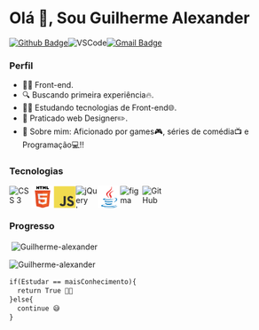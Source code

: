 # Olá  👋, Sou Guilherme Alexander

[![Github Badge](https://img.shields.io/badge/-Github-000?style=flat-square&logo=Github&logoColor=white&link=https://github.com/Guilherme-alexander)](https://github.com/Guilherme-alexander)![VSCode](https://img.shields.io/badge/-VSCode-0085D1?style=flat-square&logo=visual-studio-code&logoColor=white&link=https://github.com/Guilherme-alexander)[![Gmail Badge](https://img.shields.io/badge/-Gmail-c14438?style=flat-square&logo=Gmail&logoColor=white&link=guilhermealexanderdsn@gmail.com)](guilhermealexanderdsn@gmail.com)
<h3>Perfil</h3>

- 👨‍💻 Front-end.
- 🔍 Buscando primeira experiência🔥.
- 👨‍🎓  Estudando tecnologias de Front-end🌐.
- 🌈 Praticado web Designer✏️.
- 💬 Sobre mim: Aficionado por games🎮, séries de comédia📺 e Programação💻!!

<h3>Tecnologias</h3>
<div style="display:flex;">
<img src="https://img.stackshare.io/service/6727/css.png" alt="CSS 3" width="40" height="40">
<img src="https://raw.githubusercontent.com/devicons/devicon/master/icons/html5/html5-original-wordmark.svg" alt="html5" width="40" height="40"/>
<img src="https://raw.githubusercontent.com/devicons/devicon/master/icons/javascript/javascript-original.svg" alt="javascript" width="40" height="40"/>
<img src="https://img.stackshare.io/service/1021/lxEKmMnB_400x400.jpg" alt="jQuery logo" width="40" height="40">
<img src="https://raw.githubusercontent.com/devicons/devicon/master/icons/java/java-original.svg" width="40px" height="40px"/>
<img src="https://www.vectorlogo.zone/logos/figma/figma-icon.svg" alt="figma" width="40" height="40"/>
<img src="https://img.stackshare.io/service/27/sBsvBbjY.png" alt="GitHub" width="40" height="40" >
</div>
<h3>Progresso </h3>
<p>&nbsp;<img align="center" src="https://github-readme-stats.vercel.app/api?username=Guilherme-alexander&show_icons=true" alt="Guilherme-alexander" /></p>

<p><img align="center" src="https://github-readme-stats.vercel.app/api/top-langs?username=Guilherme-alexander&show_icons=true&locale=en&layout=compact" alt="Guilherme-alexander" /></p>

```
if(Estudar == maisConhecimento){
  return True 👨‍🎓
}else{
  continue 😅
}
```
